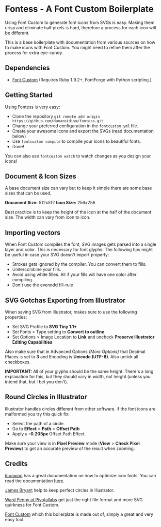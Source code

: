 # Fontess - A Font Custom Boilerplate

Using Font Custom to generate font icons from SVGs is easy. Making them crisp and eliminate half pixels is hard, therefore a process for each icon will be different.

This is a base boilerplate with documentation from various sources on how to make icons with Font Custom. You might need to refine them after the process for extra eye-candy.

## Dependencies

- [Font Custom](https://github.com/FontCustom/fontcustom/) (Requires Ruby 1.9.2+, FontForge with Python scripting.)

## Getting Started

Using Fontess is very easy:

- Clone the repository `git remote add origin https://github.com/Humanoidism/fontess.git`
- Change your preferred configuration in the `fontcustom.yml` file.
- Create your awesome icons and export the SVGs (read documentation below)
- Use `fontcustom compile` to compile your icons to beautiful fonts.
- Done!

You can also use `fontcustom watch` to watch changes as you design your icons!

## Document & Icon Sizes

A base document size can vary but to keep it simple there are some base sizes that can be used.

**Document Size:** 512x512
**Icon Size:** 256x256

Best practice is to keep the height of the icon at the half of the document size. The width can vary from icon to icon.

## Importing vectors

When Font Custom compiles the font, SVG images gets parsed into a single layer and color. This is necessary for font glyphs. The following tips might be useful in case your SVG doesn't import properly:

- Strokes gets ignored by the compiler. You can convert them to fills.
- Unite/combine your fills.
- Avoid using white filles. All if your fills will have one color after compiling.
- Don't use the evenodd fill-rule

## SVG Gotchas Exporting from Illustrator

When saving SVG from Illustrator, makes sure to use the following properties:

- Set SVG Profile to **SVG Tiny 1.1+**
- Set Fonts > Type setting to **Convert to outline**
- Set Options > Image Location to **Link** and uncheck **Preserve Illustrator Editing Capabilities**


Also make sure that in Advanced Options *(More Options)* that Decimal Places is set to **3** and Encoding is **Unicode (UTF-8)**. Also untick all checkboxes.

**IMPORTANT:** All of your glyphs should be the same height. There's a long explanation for this, but they should vary in width, not height (unless you intend that, but I bet you don't).

## Round Circles in Illustrator

Illustrator handles circles different from other software. If the font icons are malformed you try this quick fix:

- Select the path of a circle.
- Go to **Effect** > **Path** > **Offset Path**
- Apply a **-0.205px** Offset Path Effect.

Make sure your view is in **Pixel Preview** mode (**View** > **Check Pixel Preview**) to get an accurate preview of the result when zooming.

## Credits

[Icomoon](http://icomoon.io/) has a great documentation on how to optimize icon fonts. You can read the documentation [here](http://icomoon.io/docs.html).

[James Bryant](http://jamesbryant.com.au/round-circles-in-illustrator/) help to keep perfect circles in Illustrator.

[Ward Penny at Pivotallabs](http://pivotallabs.com/generate-icon-fonts-automatically-with-fontcustom/) get just the right file format and more SVG quirkness for Font Custom.

[Font Custom](http://fontcustom.com/) which this boilerplate is made out of, simply a great and very easy tool.
